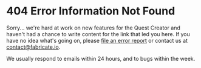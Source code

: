 # 404 Error Information Not Found

Sorry... we're hard at work on new features for the Quest Creator
and haven't had a chance to write content for the link that led you here.
If you have no idea what's going on, please [file an error report](internal_error.md)
or contact us at [contact@fabricate.io](mailto://contact@fabricate.io).

We usually respond to emails within 24 hours, and to bugs within the week.